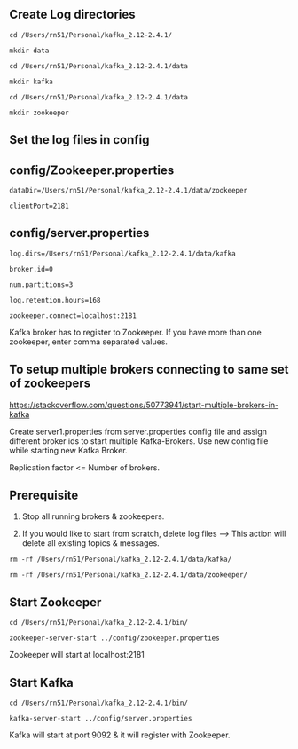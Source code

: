 Create Log directories
-------------------------

```
cd /Users/rn51/Personal/kafka_2.12-2.4.1/

mkdir data

cd /Users/rn51/Personal/kafka_2.12-2.4.1/data

mkdir kafka

cd /Users/rn51/Personal/kafka_2.12-2.4.1/data

mkdir zookeeper
```

Set the log files in config
-----------------------------

config/Zookeeper.properties
-----------------------------

```
dataDir=/Users/rn51/Personal/kafka_2.12-2.4.1/data/zookeeper

clientPort=2181
```

config/server.properties
-----------------------------

```
log.dirs=/Users/rn51/Personal/kafka_2.12-2.4.1/data/kafka

broker.id=0

num.partitions=3

log.retention.hours=168

zookeeper.connect=localhost:2181
```

Kafka broker has to register to Zookeeper. If you have more than one zookeeper, enter comma separated values.

To setup multiple brokers connecting to same set of zookeepers
----------------------------------------------------------------

https://stackoverflow.com/questions/50773941/start-multiple-brokers-in-kafka

Create server1.properties from server.properties config file and assign different broker ids to start multiple Kafka-Brokers. Use new config file while starting new Kafka Broker.

Replication factor  <= Number of brokers.

Prerequisite
---------------

1. Stop all running brokers & zookeepers.

2. If you would like to start from scratch, delete log files --> This action will delete all existing topics & messages.

```
rm -rf /Users/rn51/Personal/kafka_2.12-2.4.1/data/kafka/

rm -rf /Users/rn51/Personal/kafka_2.12-2.4.1/data/zookeeper/
```

Start Zookeeper
-----------------

```
cd /Users/rn51/Personal/kafka_2.12-2.4.1/bin/

zookeeper-server-start ../config/zookeeper.properties
```

Zookeeper will start at localhost:2181

Start Kafka
-----------------

```
cd /Users/rn51/Personal/kafka_2.12-2.4.1/bin/

kafka-server-start ../config/server.properties
```
Kafka will start at port 9092 & it will register with Zookeeper.

